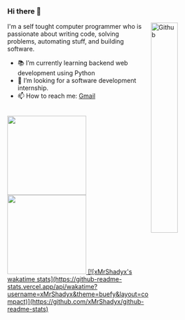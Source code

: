 ### Hi there 👋

<img width="35%" align="right" alt="Github" src="https://user-images.githubusercontent.com/48678280/88862734-4903af80-d201-11ea-968b-9c939d88a37c.gif" />

I'm a self tought computer programmer who is passionate about writing code, solving problems, automating stuff, and building software.

- 📚 I’m currently learning  backend web development using Python
- 👯 I’m looking for a software development internship. 
- 📫 How to reach me: [Gmail](mailto:daredevil91138@gmail.com)

<br/>

<a href="https://github.com/xMrShadyx">
  <img height="180em" src="https://github-readme-stats.vercel.app/api?username=xMrShadyx&theme=buefy&show_icons=true" />
  <img height="180em" src="https://github-readme-stats.vercel.app/api/top-langs/?username=xMrShadyx&theme=buefy&layout=compact" />
  [![xMrShadyx's wakatime stats](https://github-readme-stats.vercel.app/api/wakatime?username=xMrShadyx&theme=buefy&layout=compact)](https://github.com/xMrShadyx/github-readme-stats)
</a>

<br/>
